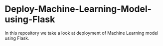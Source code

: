# Deploy-Machine-Learning-Model-using-Flask
In this repository we take a look at deployment of Machine Learning model using Flask.
